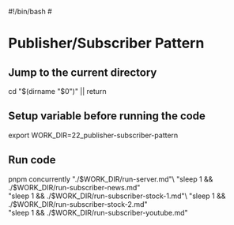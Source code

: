 #!/bin/bash # <!-- markdownlint-disable-line MD018 MD041 -->

# Publisher/Subscriber Pattern

## Jump to the current directory

cd "$(dirname "$0")" || return

## Setup variable before running the code

export WORK_DIR=22_publisher-subscriber-pattern

## Run code

pnpm concurrently "./$WORK_DIR/run-server.md"\
  "sleep 1 && ./$WORK_DIR/run-subscriber-news.md"\
  "sleep 1 && ./$WORK_DIR/run-subscriber-stock-1.md"\
  "sleep 1 && ./$WORK_DIR/run-subscriber-stock-2.md"\
  "sleep 1 && ./$WORK_DIR/run-subscriber-youtube.md"
